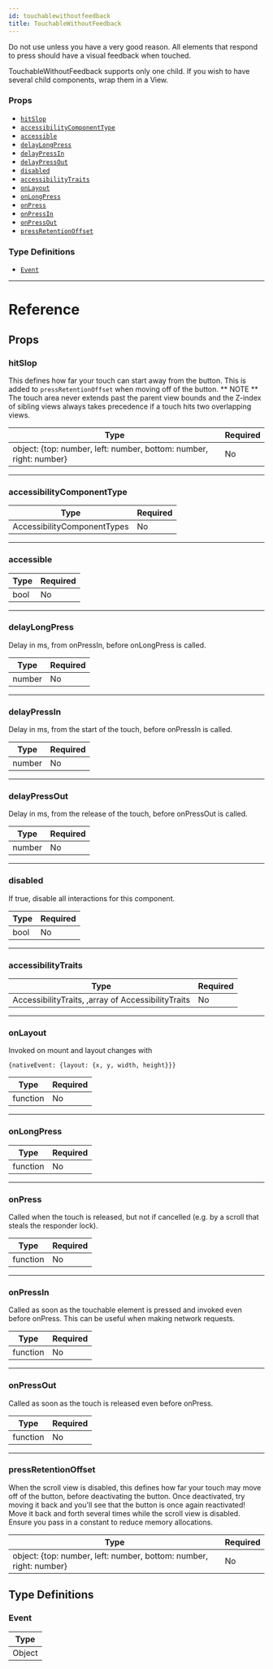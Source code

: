 ```yaml
---
id: touchablewithoutfeedback
title: TouchableWithoutFeedback
---
```


Do not use unless you have a very good reason. All elements that respond to press should have a visual feedback when touched.

TouchableWithoutFeedback supports only one child. If you wish to have several child components, wrap them in a View.

### Props

* [`hitSlop`](../touchablewithoutfeedback/#hitslop)
* [`accessibilityComponentType`](../touchablewithoutfeedback/#accessibilitycomponenttype)
* [`accessible`](../touchablewithoutfeedback/#accessible)
* [`delayLongPress`](../touchablewithoutfeedback/#delaylongpress)
* [`delayPressIn`](../touchablewithoutfeedback/#delaypressin)
* [`delayPressOut`](../touchablewithoutfeedback/#delaypressout)
* [`disabled`](../touchablewithoutfeedback/#disabled)
* [`accessibilityTraits`](../touchablewithoutfeedback/#accessibilitytraits)
* [`onLayout`](../touchablewithoutfeedback/#onlayout)
* [`onLongPress`](../touchablewithoutfeedback/#onlongpress)
* [`onPress`](../touchablewithoutfeedback/#onpress)
* [`onPressIn`](../touchablewithoutfeedback/#onpressin)
* [`onPressOut`](../touchablewithoutfeedback/#onpressout)
* [`pressRetentionOffset`](../touchablewithoutfeedback/#pressretentionoffset)

### Type Definitions

* [`Event`](../touchablewithoutfeedback/#event)

---

# Reference

## Props

### hitSlop

This defines how far your touch can start away from the button. This is added to `pressRetentionOffset` when moving off of the button. ** NOTE ** The touch area never extends past the parent view bounds and the Z-index of sibling views always takes precedence if a touch hits two overlapping views.

| Type                                                               | Required |
| ------------------------------------------------------------------ | -------- |
| object: {top: number, left: number, bottom: number, right: number} | No       |

---

### accessibilityComponentType

| Type                        | Required |
| --------------------------- | -------- |
| AccessibilityComponentTypes | No       |

---

### accessible

| Type | Required |
| ---- | -------- |
| bool | No       |

---

### delayLongPress

Delay in ms, from onPressIn, before onLongPress is called.

| Type   | Required |
| ------ | -------- |
| number | No       |

---

### delayPressIn

Delay in ms, from the start of the touch, before onPressIn is called.

| Type   | Required |
| ------ | -------- |
| number | No       |

---

### delayPressOut

Delay in ms, from the release of the touch, before onPressOut is called.

| Type   | Required |
| ------ | -------- |
| number | No       |

---

### disabled

If true, disable all interactions for this component.

| Type | Required |
| ---- | -------- |
| bool | No       |

---

### accessibilityTraits

| Type                                               | Required |
| -------------------------------------------------- | -------- |
| AccessibilityTraits, ,array of AccessibilityTraits | No       |

---

### onLayout

Invoked on mount and layout changes with

`{nativeEvent: {layout: {x, y, width, height}}}`

| Type     | Required |
| -------- | -------- |
| function | No       |

---

### onLongPress

| Type     | Required |
| -------- | -------- |
| function | No       |

---

### onPress

Called when the touch is released, but not if cancelled (e.g. by a scroll that steals the responder lock).

| Type     | Required |
| -------- | -------- |
| function | No       |

---

### onPressIn

Called as soon as the touchable element is pressed and invoked even before onPress. This can be useful when making network requests.

| Type     | Required |
| -------- | -------- |
| function | No       |

---

### onPressOut

Called as soon as the touch is released even before onPress.

| Type     | Required |
| -------- | -------- |
| function | No       |

---

### pressRetentionOffset

When the scroll view is disabled, this defines how far your touch may move off of the button, before deactivating the button. Once deactivated, try moving it back and you'll see that the button is once again reactivated! Move it back and forth several times while the scroll view is disabled. Ensure you pass in a constant to reduce memory allocations.

| Type                                                               | Required |
| ------------------------------------------------------------------ | -------- |
| object: {top: number, left: number, bottom: number, right: number} | No       |

## Type Definitions

### Event

| Type   |
| ------ |
| Object |

